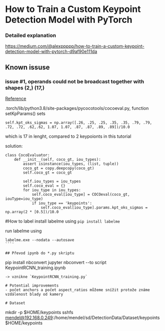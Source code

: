 # How to Train a Custom Keypoint Detection Model with PyTorch

### Detailed explanation
https://medium.com/@alexppppp/how-to-train-a-custom-keypoint-detection-model-with-pytorch-d9af90e111da

## Known issuse

###  issue #1, operands could not be broadcast together with shapes (2,) (17,)
[Reference](https://detectron2.readthedocs.io/en/stable/modules/evaluation.html)

.torch/lib/python3.8/site-packages/pycocotools/cocoeval.py, function setKpParams() sets 

```
self.kpt_oks_sigmas = np.array([.26, .25, .25, .35, .35, .79, .79, .72, .72, .62,.62, 1.07, 1.07, .87, .87, .89, .89])/10.0
```

which is 17 in lenght, compared to 2 keypoionts in this tutorial

solution:
```
class CocoEvaluator:
    def __init__(self, coco_gt, iou_types):
        assert isinstance(iou_types, (list, tuple))
        coco_gt = copy.deepcopy(coco_gt)
        self.coco_gt = coco_gt

        self.iou_types = iou_types
        self.coco_eval = {}
        for iou_type in iou_types:
            self.coco_eval[iou_type] = COCOeval(coco_gt, iouType=iou_type)
            if iou_type == 'keypoints':
                self.coco_eval[iou_type].params.kpt_oks_sigmas = np.array(2 * [0.5])/10.0

```

#How to label
install labelme using 
```pip install labelme```

run labelme using  
```
labelme.exe --nodata --autosave
```¨

## Převod ipynb do *.py skriptu
```
pip install nbconvert 
jupyter nbconvert --to script KeypointRCNN_training.ipynb
```
-> vznikne `KeypointRCNN_training.py`

# Potential improvements
- počet anchors a počet aspect_ratios můžeme snížit protože známe vzdálenost blady od kamery

# Dataset
```
mkdir -p $HOME/keypoints
sshfs mendel@192.168.0.249:/home/mendel/sd/DetectionData/Dataset/keypoints $HOME/keypoints
```